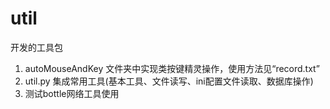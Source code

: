 # util

开发的工具包

1. autoMouseAndKey 文件夹中实现类按键精灵操作，使用方法见“record.txt”
2. util.py 集成常用工具(基本工具、文件读写、ini配置文件读取、数据库操作)
3. 测试bottle网络工具使用

